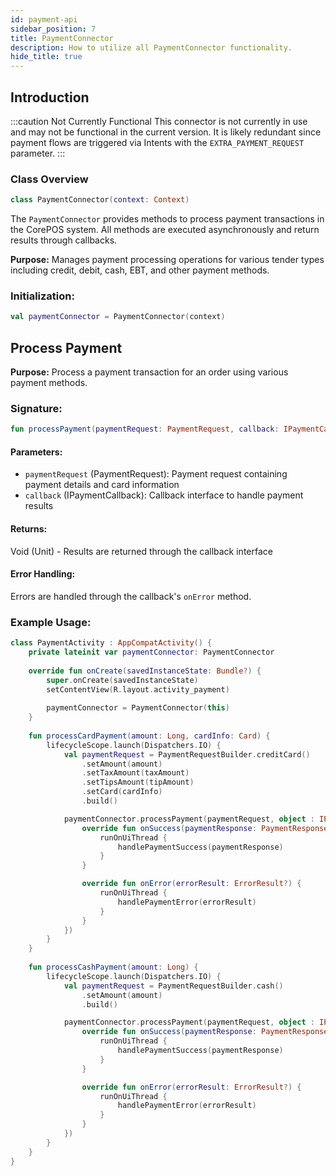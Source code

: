 ```yaml
---
id: payment-api
sidebar_position: 7
title: PaymentConnector
description: How to utilize all PaymentConnector functionality.
hide_title: true
---
```


## Introduction
:::caution Not Currently Functional
This connector is not currently in use and may not be functional in the current version. It is likely redundant since payment flows are triggered via Intents with the `EXTRA_PAYMENT_REQUEST` parameter.
:::

### Class Overview
```kotlin
class PaymentConnector(context: Context)
```
The `PaymentConnector` provides methods to process payment transactions in the CorePOS system. All methods are executed asynchronously and return results through callbacks.

**Purpose:** Manages payment processing operations for various tender types including credit, debit, cash, EBT, and other payment methods.

### Initialization:

```kotlin
val paymentConnector = PaymentConnector(context)
```

## Process Payment

**Purpose:** Process a payment transaction for an order using various payment methods.

### Signature:

```kotlin
fun processPayment(paymentRequest: PaymentRequest, callback: IPaymentCallback)
```

#### Parameters:
- `paymentRequest` (PaymentRequest): Payment request containing payment details and card information
- `callback` (IPaymentCallback): Callback interface to handle payment results

#### Returns:
Void (Unit) - Results are returned through the callback interface

#### Error Handling:
Errors are handled through the callback's `onError` method.

### Example Usage:
```kotlin
class PaymentActivity : AppCompatActivity() {
    private lateinit var paymentConnector: PaymentConnector
    
    override fun onCreate(savedInstanceState: Bundle?) {
        super.onCreate(savedInstanceState)
        setContentView(R.layout.activity_payment)
        
        paymentConnector = PaymentConnector(this)
    }
    
    fun processCardPayment(amount: Long, cardInfo: Card) {
        lifecycleScope.launch(Dispatchers.IO) {
            val paymentRequest = PaymentRequestBuilder.creditCard()
                .setAmount(amount)
                .setTaxAmount(taxAmount)
                .setTipsAmount(tipAmount)
                .setCard(cardInfo)
                .build()

            paymentConnector.processPayment(paymentRequest, object : IPaymentCallback.Stub() {
                override fun onSuccess(paymentResponse: PaymentResponse) {
                    runOnUiThread {
                        handlePaymentSuccess(paymentResponse)
                    }
                }

                override fun onError(errorResult: ErrorResult?) {
                    runOnUiThread {
                        handlePaymentError(errorResult)
                    }
                }
            })
        }
    }
    
    fun processCashPayment(amount: Long) {
        lifecycleScope.launch(Dispatchers.IO) {
            val paymentRequest = PaymentRequestBuilder.cash()
                .setAmount(amount)
                .build()

            paymentConnector.processPayment(paymentRequest, object : IPaymentCallback.Stub() {
                override fun onSuccess(paymentResponse: PaymentResponse) {
                    runOnUiThread {
                        handlePaymentSuccess(paymentResponse)
                    }
                }

                override fun onError(errorResult: ErrorResult?) {
                    runOnUiThread {
                        handlePaymentError(errorResult)
                    }
                }
            })
        }
    }
}
```